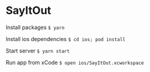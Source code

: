 # SayItOut


Install packages
`$ yarn`

Install ios dependencies
`$ cd ios; pod install`

Start server
`$ yarn start`

Run app from xCode
`$ open ios/SayItOut.xcworkspace`

